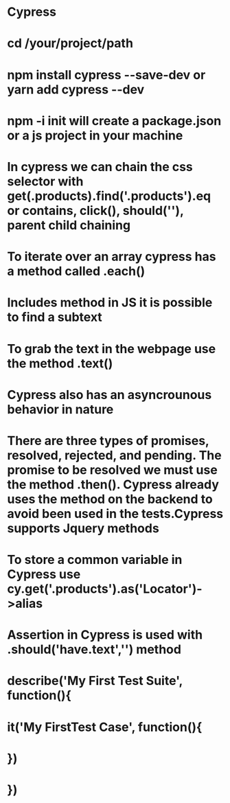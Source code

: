 # Cypress
# cd /your/project/path
# npm install cypress --save-dev or yarn add cypress --dev
# npm -i init will create a package.json or a js project in your machine
# In cypress we can chain the css selector with get(.products).find('.products').eq or contains, click(), should(''), parent child chaining
# To iterate over an array cypress has a method called .each()
# Includes method in JS it is possible to find a subtext
# To grab the text in the webpage use the method .text()
# Cypress also has an asyncrounous behavior in nature
# There are three types of promises, resolved, rejected, and pending. The promise to be resolved we must use the method .then(). Cypress already uses the method on the backend to avoid been used in the tests.Cypress supports Jquery methods
# To store a common variable in Cypress use cy.get('.products').as('Locator')->alias
# Assertion in Cypress is used with .should('have.text','') method
# describe('My First Test Suite', function(){
# it('My FirstTest Case', function(){

# })
# })
